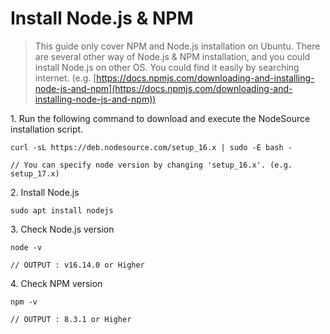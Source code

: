 # Install Node.js & NPM

> This guide only cover NPM and Node.js installation on Ubuntu. There are several other way of Node.js & NPM installation, and you could install Node.js on other OS. You could find it easily by searching internet. (e.g. [https://docs.npmjs.com/downloading-and-installing-node-js-and-npm](https://docs.npmjs.com/downloading-and-installing-node-js-and-npm))



1\. Run the following command to download and execute the NodeSource installation script.

```
curl -sL https://deb.nodesource.com/setup_16.x | sudo -E bash -

// You can specify node version by changing 'setup_16.x'. (e.g. setup_17.x)
```

2\. Install Node.js

```
sudo apt install nodejs
```

3\. Check Node.js version

```
node -v

// OUTPUT : v16.14.0 or Higher
```

4\. Check NPM version

```
npm -v

// OUTPUT : 8.3.1 or Higher
```

